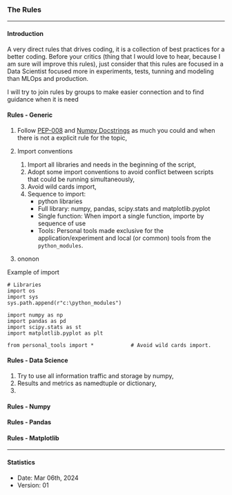 ### The Rules
-----

#### Introduction
A very direct rules that drives coding, it is a collection of best practices for a better coding.
Before your critics (thing that I would love to hear, because I am sure will improve this rules), just consider that this rules are focused in a Data Scientist focused more in experiments, tests, tunning and modeling than MLOps and production.

I will try to join rules by groups to make easier connection and to find guidance when it is need

#### Rules - Generic
1. Follow [PEP-008](https://peps.python.org/pep-0008/) and [Numpy Docstrings](https://numpydoc.readthedocs.io/en/latest/format.html) as much you could and when there is not a explicit rule for the topic,

2. Import conventions
	1. Import all libraries and needs in the beginning of the script,
	2. Adopt some import conventions to avoid conflict between scripts that could be running simultaneously,
	3. Avoid wild cards import,
	4. Sequence to import:
		* python libraries
		* Full library: numpy, pandas, scipy.stats and matplotlib.pyplot
		* Single function: When import a single function, importe by sequence of use
		* Tools: Personal tools made exclusive for the application/experiment and local (or common) tools from the `python_modules`.

3. ononon

Example of import
```
# Libraries
import os
import sys
sys.path.append(r"c:\python_modules")

import numpy as np
import pandas as pd
import scipy.stats as st
import matplotlib.pyplot as plt

from personal_tools import * 			# Avoid wild cards import.
```

#### Rules - Data Science
1. Try to use all information traffic and storage by numpy,
2. Results and metrics as namedtuple or dictionary,
3. 

#### Rules - Numpy


#### Rules - Pandas


#### Rules - Matplotlib


-----
#### Statistics
* Date: Mar 06th, 2024
* Version: 01
